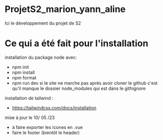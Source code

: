 # ProjetS2_marion_yann_aline
Ici le développement du projet de S2

# Ce qui a été fait pour l'installation 
installation du package node avec:
- npm init
- npm install
- npm format
- npm run dev
si le site ne marche pas après avoir cloner le github c'est qu'il manque le dossier node_modules qui est dans le githignore

installation de tailwind : 
- https://tailwindcss.com/docs/installation

mise à jour le 10/ 05 /23
- à faire exporter les icones en .vue
- faire le footer (bientôt le header)